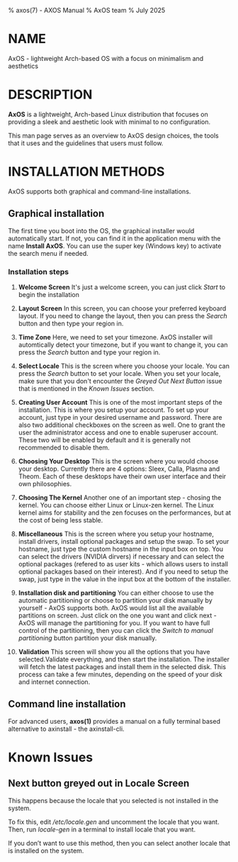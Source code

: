 % axos(7) - AXOS Manual
% AxOS team
% July 2025

# NAME

AxOS - lightweight Arch-based OS with a focus on minimalism and aesthetics

# DESCRIPTION

**AxOS** is a lightweight, Arch-based Linux distribution that focuses on providing a sleek and aesthetic look with minimal to no configuration.

This man page serves as an overview to AxOS design choices, the tools that it uses and the guidelines that users must follow.

# INSTALLATION METHODS

AxOS supports both graphical and command-line installations.

## Graphical installation

The first time you boot into the OS, the graphical installer would automatically start. If not, you can find it in the application menu with the name **Install AxOS**. You can use the super key (Windows key) to activate the search menu if needed.

<!-- NOTE MY FELLOW DEVS: -->
<!-- In pandoc, markdown headings are converted between heading and subheading -->
<!-- And if you do something like `### Smaller heading` then it wont work -->
<!-- Pandoc will automatically convert # to heading and anything after ## to subheading -->

### Installation steps

1. **Welcome Screen**
   It's just a welcome screen, you can just click _Start_ to begin the installation

2. **Layout Screen**
   In this screen, you can choose your preferred keyboard layout. If you need to change the layout, then you can press the _Search_ button and then type your region in.

3. **Time Zone**
   Here, we need to set your timezone. AxOS installer will automtically detect your timezone, but if you want to change it, you can press the _Search_ button and type your region in.

4. **Select Locale**
   This is the screen where you choose your locale. You can press the _Search_ button to set your locale. When you set your locale, make sure that you don't encounter the _Greyed Out Next Button_ issue that is mentioned in the _Known Issues_ section.

5. **Creating User Account**
   This is one of the most important steps of the installation. This is where you setup your account. To set up your account, just type in your desired username and password. There are also two additional checkboxes on the screen as well. One to grant the user the administrator access and one to enable superuser account. These two will be enabled by default and it is generally not recommended to disable them.

6. **Choosing Your Desktop**
   This is the screen where you would choose your desktop. Currently there are 4 options: Sleex, Calla, Plasma and Theom. Each of these desktops have their own user interface and their own philosophies.

7. **Choosing The Kernel**
   Another one of an important step - chosing the kernel. You can choose either Linux or Linux-zen kernel. The Linux kernel aims for stability and the zen focuses on the performances, but at the cost of being less stable.

8. **Miscellaneous**
   This is the screen where you setup your hostname, install drivers, install optional packages and setup the swap. To set your hostname, just type the custom hostname in the input box on top. You can select the drivers (NVIDIA dirvers) if necessary and can select the optional packages (refered to as user kits - which allows users to install optional packages based on their interest). And if you need to setup the swap, just type in the value in the input box at the bottom of the installer.

9. **Installation disk and partitioning**
   You can either choose to use the automatic partitioning or choose to partition your disk manually by yourself - AxOS supports both. AxOS would list all the available partitions on screen. Just click on the one you want and click next - AxOS will manage the partitioning for you. If you want to have full control of the partitioning, then you can click the _Switch to manual partitioning_ button partition your disk manually.

10. **Validation**
    This screen will show you all the options that you have selected.Validate everything, and then start the installation. The installer will fetch the latest packages and install them in the selected disk. This process can take a few minutes, depending on the speed of your disk and internet connection.

## Command line installation

For advanced users, **axos(1)** provides a manual on a fully terminal based alternative to axinstall - the axinstall-cli.

# Known Issues

## Next button greyed out in Locale Screen

This happens because the locale that you selected is not installed in the system.

To fix this, edit _/etc/locale.gen_ and uncomment the locale that you want. Then, run _locale-gen_ in a terminal to install locale that you want.

If you don’t want to use this method, then you can select another locale that is installed on the system.
